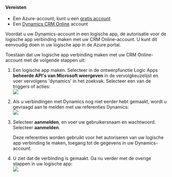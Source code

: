 #### <a name="prerequisites"></a>Vereisten
* Een Azure-account; kunt u een [gratis account](https://azure.microsoft.com/free)
* Een [Dynamics CRM Online](https://www.microsoft.com/en-us/dynamics/crm-free-trial-overview.aspx) account 

Voordat u uw Dynamics-account in een logische app, de autorisatie voor de logische app verbinding maken met uw CRM Online-account. U kunt dit eenvoudig doen in uw logische app in de Azure portal. 

Toestaan dat uw logische app verbinding maken met uw CRM Online-account met de volgende stappen uit:

1. Een logische app maken. Selecteer in de ontwerpfunctie Logic Apps **beheerde API's van Microsoft weergeven** in de vervolgkeuzelijst en voer vervolgens 'dynamics' in het zoekvak. Selecteer een van de triggers of acties:  
   ![](./media/connectors-create-api-crmonline/dynamics-triggers.png)
2. Als u verbindingen met Dynamics nog niet eerder hebt gemaakt, wordt u gevraagd aan te melden met uw referenties Dynamics:  
   ![](./media/connectors-create-api-crmonline/dynamics-signin.png)
3. Selecteer **aanmelden**, en voer uw gebruikersnaam en wachtwoord. Selecteer **aanmelden**. 
   
    Deze referenties worden gebruikt voor het autoriseren van uw logische app verbinding te maken, toegang tot de gegevens in uw Dynamics-account. 
4. U ziet dat de verbinding is gemaakt. Ga nu verder met de overige stappen in uw logische app:  
   ![](./media/connectors-create-api-crmonline/dynamics-properties.png)

